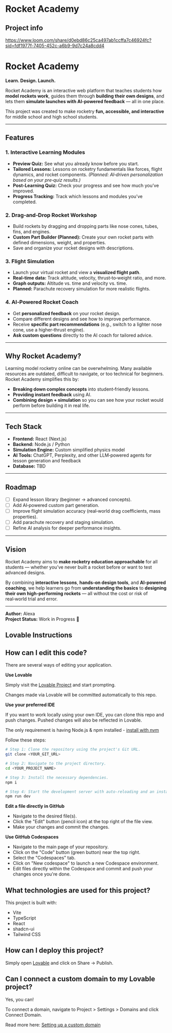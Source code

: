 # Rocket Academy

## Project info

https://www.loom.com/share/d0ebd86c25ca497ab1ccffa7c46924fc?sid=fdf1977f-7405-452c-a6b9-9d7c24a8cdd4

# Rocket Academy  
**Learn. Design. Launch.**  

Rocket Academy is an interactive web platform that teaches students how **model rockets work**, guides them through **building their own designs**, and lets them **simulate launches with AI‑powered feedback** — all in one place.  

This project was created to make rocketry **fun, accessible, and interactive** for middle school and high school students.  

---

## Features  

### **1. Interactive Learning Modules**  
- **Preview Quiz:** See what you already know before you start.  
- **Tailored Lessons:** Lessons on rocketry fundamentals like forces, flight dynamics, and rocket components. *(Planned: AI‑driven personalization based on your pre‑quiz results.)*  
- **Post‑Learning Quiz:** Check your progress and see how much you’ve improved.  
- **Progress Tracking:** Track which lessons and modules you’ve completed.  

### **2. Drag‑and‑Drop Rocket Workshop**  
- Build rockets by dragging and dropping parts like nose cones, tubes, fins, and engines.  
- **Custom Part Builder (Planned):** Create your own rocket parts with defined dimensions, weight, and properties.  
- Save and organize your rocket designs with descriptions.  

### **3. Flight Simulation**  
- Launch your virtual rocket and view a **visualized flight path**.  
- **Real‑time data:** Track altitude, velocity, thrust‑to‑weight ratio, and more.  
- **Graph outputs:** Altitude vs. time and velocity vs. time.  
- **Planned:** Parachute recovery simulation for more realistic flights.  

### **4. AI‑Powered Rocket Coach**  
- Get **personalized feedback** on your rocket design.  
- Compare different designs and see how to improve performance.  
- Receive **specific part recommendations** (e.g., switch to a lighter nose cone, use a higher‑thrust engine).  
- **Ask custom questions** directly to the AI coach for tailored advice.  

---

## Why Rocket Academy?  
Learning model rocketry online can be overwhelming. Many available resources are outdated, difficult to navigate, or too technical for beginners.  
Rocket Academy simplifies this by:  
- **Breaking down complex concepts** into student‑friendly lessons.  
- **Providing instant feedback** using AI.  
- **Combining design + simulation** so you can see how your rocket would perform before building it in real life.  

---

## Tech Stack  
- **Frontend:** React (Next.js)  
- **Backend:** Node.js / Python  
- **Simulation Engine:** Custom simplified physics model  
- **AI Tools:** ChatGPT, Perplexity, and other LLM‑powered agents for lesson generation and feedback  
- **Database:** TBD  

---

## Roadmap  
- [ ] Expand lesson library (beginner → advanced concepts).  
- [ ] Add AI‑powered custom part generation.  
- [ ] Improve flight simulation accuracy (real‑world drag coefficients, mass properties).  
- [ ] Add parachute recovery and staging simulation.  
- [ ] Refine AI analysis for deeper performance insights.  

---

## Vision  
Rocket Academy aims to **make rocketry education approachable** for all students — whether you’ve never built a rocket before or want to test advanced designs.  

By combining **interactive lessons**, **hands‑on design tools**, and **AI‑powered coaching**, we help learners go from **understanding the basics** to **designing their own high‑performing rockets** — all without the cost or risk of real‑world trial and error.  

---

**Author:** Alexa  
**Project Status:** Work in Progress 🚀  

## Lovable Instructions
## How can I edit this code?

There are several ways of editing your application.

**Use Lovable**

Simply visit the [Lovable Project](https://lovable.dev/projects/03b6112a-1885-4fda-848a-5d1414e0794b) and start prompting.

Changes made via Lovable will be committed automatically to this repo.

**Use your preferred IDE**

If you want to work locally using your own IDE, you can clone this repo and push changes. Pushed changes will also be reflected in Lovable.

The only requirement is having Node.js & npm installed - [install with nvm](https://github.com/nvm-sh/nvm#installing-and-updating)

Follow these steps:

```sh
# Step 1: Clone the repository using the project's Git URL.
git clone <YOUR_GIT_URL>

# Step 2: Navigate to the project directory.
cd <YOUR_PROJECT_NAME>

# Step 3: Install the necessary dependencies.
npm i

# Step 4: Start the development server with auto-reloading and an instant preview.
npm run dev
```

**Edit a file directly in GitHub**

- Navigate to the desired file(s).
- Click the "Edit" button (pencil icon) at the top right of the file view.
- Make your changes and commit the changes.

**Use GitHub Codespaces**

- Navigate to the main page of your repository.
- Click on the "Code" button (green button) near the top right.
- Select the "Codespaces" tab.
- Click on "New codespace" to launch a new Codespace environment.
- Edit files directly within the Codespace and commit and push your changes once you're done.

## What technologies are used for this project?

This project is built with:

- Vite
- TypeScript
- React
- shadcn-ui
- Tailwind CSS

## How can I deploy this project?

Simply open [Lovable](https://lovable.dev/projects/03b6112a-1885-4fda-848a-5d1414e0794b) and click on Share -> Publish.

## Can I connect a custom domain to my Lovable project?

Yes, you can!

To connect a domain, navigate to Project > Settings > Domains and click Connect Domain.

Read more here: [Setting up a custom domain](https://docs.lovable.dev/tips-tricks/custom-domain#step-by-step-guide)
